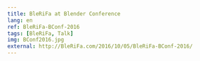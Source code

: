 ```yaml
---
title: BleRiFa at Blender Conference
lang: en
ref: BleRiFa-BConf-2016
tags: [BleRiFa, Talk]
img: BConf2016.jpg
external: http://BleRiFa.com/2016/10/05/BleRiFa-BConf-2016/
---
```

